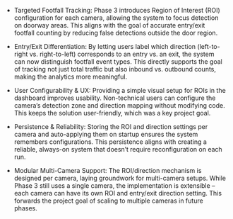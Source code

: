 - Targeted Footfall Tracking: Phase 3 introduces Region of Interest (ROI) configuration for each camera, allowing the system to focus detection on doorway areas. This aligns with the goal of accurate entry/exit footfall counting by reducing false detections outside the door region.

- Entry/Exit Differentiation: By letting users label which direction (left-to-right vs. right-to-left) corresponds to an entry vs. an exit, the system can now distinguish footfall event types. This directly supports the goal of tracking not just total traffic but also inbound vs. outbound counts, making the analytics more meaningful.

- User Configurability & UX: Providing a simple visual setup for ROIs in the dashboard improves usability. Non-technical users can configure the camera’s detection zone and direction mapping without modifying code. This keeps the solution user-friendly, which was a key project goal.

- Persistence & Reliability: Storing the ROI and direction settings per camera and auto-applying them on startup ensures the system remembers configurations. This persistence aligns with creating a reliable, always-on system that doesn’t require reconfiguration on each run.

- Modular Multi-Camera Support: The ROI/direction mechanism is designed per camera, laying groundwork for multi-camera setups. While Phase 3 still uses a single camera, the implementation is extensible – each camera can have its own ROI and entry/exit direction setting. This forwards the project goal of scaling to multiple cameras in future phases.